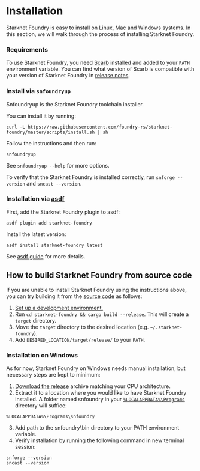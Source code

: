 # Installation

Starknet Foundry is easy to install on Linux, Mac and Windows systems.
In this section, we will walk through the process of installing Starknet Foundry.

### Requirements

To use Starknet Foundry, you need [Scarb](https://docs.swmansion.com/scarb/download.html) installed
and added to your `PATH` environment variable.
You can find what version of Scarb is compatible with your version of Starknet Foundry
in [release notes](https://github.com/foundry-rs/starknet-foundry/releases).

### Install via `snfoundryup`

Snfoundryup is the Starknet Foundry toolchain installer.

You can install it by running:

```shell
curl -L https://raw.githubusercontent.com/foundry-rs/starknet-foundry/master/scripts/install.sh | sh
```

Follow the instructions and then run:

```shell
snfoundryup
```

See `snfoundryup --help` for more options.

To verify that the Starknet Foundry is installed correctly, run `snforge --version` and `sncast --version`.

### Installation via [asdf](https://asdf-vm.com/)

First, add the Starknet Foundry plugin to asdf:

```shell
asdf plugin add starknet-foundry
```

Install the latest version:

```shell
asdf install starknet-foundry latest
```

See [asdf guide](https://asdf-vm.com/guide/getting-started.html) for more details.

## How to build Starknet Foundry from source code

If you are unable to install Starknet Foundry using the instructions above, you can try building it from
the [source code](https://github.com/foundry-rs/starknet-foundry) as follows:

1. [Set up a development environment.](../development/environment-setup.md)
2. Run `cd starknet-foundry && cargo build --release`. This will create a `target` directory.
3. Move the `target` directory to the desired location (e.g. `~/.starknet-foundry`).
4. Add `DESIRED_LOCATION/target/release/` to your `PATH`.


### Installation on Windows

As for now, Starknet Foundry on Windows needs manual installation, but necessary steps are kept to minimum:

1. [Download the release](https://github.com/foundry-rs/starknet-foundry/releases) archive matching your CPU architecture.
2. Extract it to a location where you would like to have Starknet Foundry installed. A folder named snfoundry in your [`%LOCALAPPDATA%\Programs`](https://learn.microsoft.com/en-us/windows/win32/shell/knownfolderid?redirectedfrom=MSDN#FOLDERID_UserProgramFiles) directory will suffice:
```batch
%LOCALAPPDATA%\Programs\snfoundry
```
3. Add path to the snfoundry\bin directory to your PATH environment variable.
4. Verify installation by running the following command in new terminal session:
```shell
snforge --version
sncast --version
```
